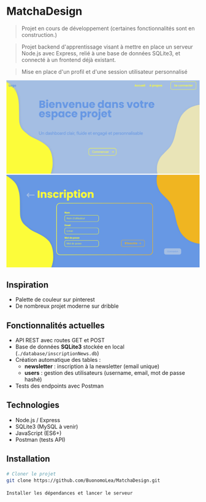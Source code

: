 # MatchaDesign

> Projet en cours de développement (certaines fonctionnalités sont en construction.)

> Projet backend d'apprentissage visant à mettre en place un serveur Node.js avec Express, relié à une base de données SQLite3, et connecté à un frontend déjà existant.

> Mise en place d'un profil et d'une session utilisateur personnalisé

![Capture 1](public/img/illustration/103340.png)
![Capture 2](public/img/illustration/103356.png)

## Inspiration 
- Palette de couleur sur pinterest
- De nombreux projet moderne sur dribble

## Fonctionnalités actuelles
- API REST avec routes GET et POST
- Base de données **SQLite3** stockée en local (`./database/inscriptionNews.db`)
- Création automatique des tables :
  - **newsletter** : inscription à la newsletter (email unique)
  - **users** : gestion des utilisateurs (username, email, mot de passe hashé)
- Tests des endpoints avec Postman

## Technologies
- Node.js / Express
- SQLite3 (MySQL à venir)
- JavaScript (ES6+)
- Postman (tests API)

## Installation
```bash
# Cloner le projet
git clone https://github.com/BuonomoLea/MatchaDesign.git

Installer les dépendances et lancer le serveur
